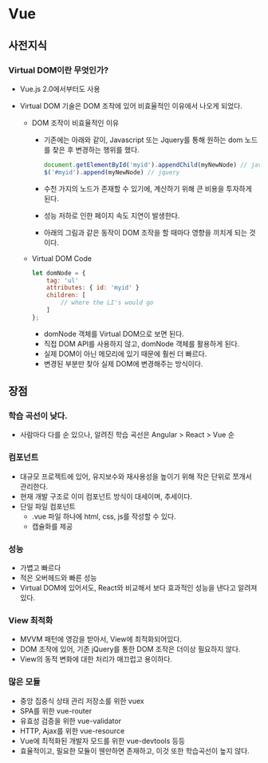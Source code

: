 # Vue

## 사전지식

### Virtual DOM이란 무엇인가?

- Vue.js 2.0에서부터도 사용

- Virtual DOM 기술은 DOM 조작에 있어 비효율적인 이유에서 나오게 되었다.

  - DOM 조작이 비효율적인 이유

    - 기존에는 아래와 같이, Javascript 또는 Jquery를 통해 원하는 dom 노드를 찾은 후 변경하는 행위를 했다.

      ```javascript
      document.getElementById('myid').appendChild(myNewNode) // javascript
      $('#myid').append(myNewNode) // jquery
      ```

    - 수천 가지의 노드가 존재할 수 있기에, 계산하기 위해 큰 비용을 투자하게 된다.

    - 성능 저하로 인한 페이지 속도 지연이 발생한다.

    - 아래의 그림과 같은 동작이 DOM 조작을 할 때마다 영향을 끼치게 되는 것이다.

  - Virtual DOM Code

    ```javascript
    let domNode = {
        tag: 'ul'
        attributes: { id: 'myid' }
    	children: [
            // where the LI's would go
        ]
    };
    ```

    - domNode 객체를 Virtual DOM으로 보면 된다.
    - 직접 DOM API를 사용하지 않고, domNode 객체를 활용하게 된다.
    - 실제 DOM이 아닌 메모리에 있기 때문에 훨씬 더 빠르다.
    - 변경된 부분만 찾아 실제 DOM에 변경해주는 방식이다.



## 장점

### 학습 곡선이 낮다.

- 사람마다 다를 순 있으나, 알려진 학습 곡선은 Angular > React > Vue 순



### 컴포넌트

- 대규모 프로젝트에 있어, 유지보수와 재사용성을 높이기 위해 작은 단위로 쪼개서 관리한다.
- 현재 개발 구조로 이미 컴포넌트 방식이 대세이며, 추세이다.
- 단일 파일 컴포넌트
  - .vue 파일 하나에 html, css, js를 작성할 수 있다.
  - 캡슐화를 제공



### 성능

- 가볍고 빠르다
- 적은 오버헤드와 빠른 성능
- Virtual DOM에 있어서도, React와 비교해서 보다 효과적인 성능을 낸다고 알려져있다.



### View 최적화

- MVVM 패턴에 영감을 받아서, View에 최적화되어있다.
- DOM 조작에 있어, 기존 jQuery를 통한 DOM 조작은 더이상 필요하지 않다.
- View의 동적 변화에 대한 처리가 매끄럽고 용이하다.



### 많은 모듈

- 중앙 집중식 상태 관리 저장소를 위한 vuex
- SPA를 위한 vue-router
- 유효성 검증을 위한 vue-validator
- HTTP, Ajax를 위한 vue-resource
- Vue에 최적화된 개발자 모드를 위한 vue-devtools 등등
- 효율적이고, 필요한 모듈이 웬만하면 존재하고, 이것 또한 학습곡선이 높지 않다.